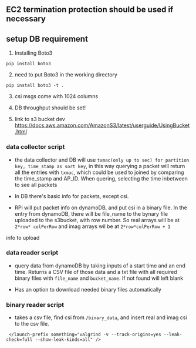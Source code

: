 ## EC2 termination protection should be used if necessary

## setup DB requirement
1. Installing Boto3
```
pip install boto3
```
2. need to put Boto3 in the working directory 

```
pip install boto3 -t .
```

3. csi msgs come with 1024 columns

4. DB throughput should be set!

5. link to s3 bucket dev https://docs.aws.amazon.com/AmazonS3/latest/userguide/UsingBucket.html


### data collector script

 - the data collector and DB will use `txmac(only up to sec) for partition key, time_stamp as sort key`, in this way querying a packet will return all the entries with `txmac`, which could be used to joined by comparing the time_stamp and AP_ID. When quering, selecting the time inbetween to see all packets

 - In DB there's basic info for packets, except csi.

 - RPi will put packet info on dynamoDB, and put csi in a binary file. In the entry from dynamoDB, there will be file_name to the bynary file uploaded to the s3bucket, with row number. So real arrays will be at `2*row* colPerRow` and imag arrays wil be at `2*row*colPerRow + 1`

info to upload


 ### data reader script
 - query data from dynamoDB by taking inputs of a start time and an end time. Returns a CSV file of those data and a txt file with all required binary files with `file_name` and `bucket_name`. If not found will left blank

 - Has an option to download needed binary files automatically 

 ### binary reader script 
 - takes a csv file, find csi from `/binary_data`, and insert real and imag csi to the csv file. 


 ` </launch-prefix something="valgrind -v --track-origins=yes --leak-check=full --show-leak-kinds=all" />`

